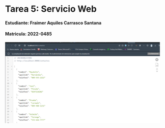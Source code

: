 # Tarea 5: Servicio Web

#### Estudiante: Fraimer Aquiles Carrasco Santana
#### Matricula: 2022-0485
![Captura de pantalla ](img/imagen.PNG)